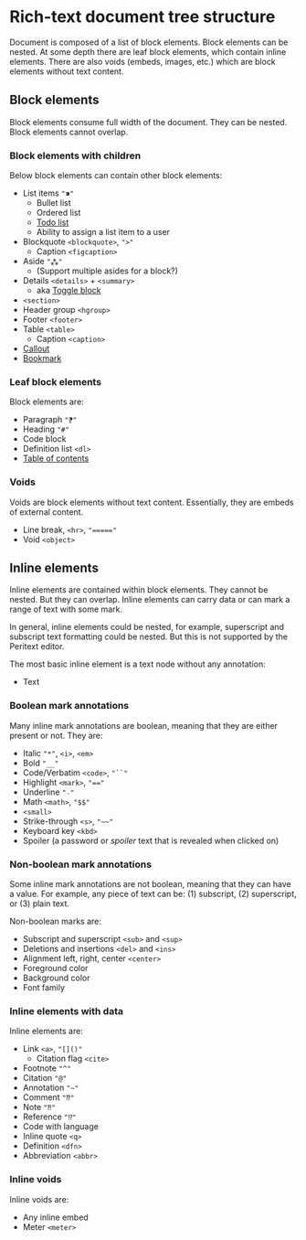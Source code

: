 # Rich-text document tree structure

Document is composed of a list of block elements. Block elements can be nested.
At some depth there are leaf block elements, which contain inline elements.
There are also voids (embeds, images, etc.) which are block elements without
text content.

## Block elements

Block elements consume full width of the document. They can be nested. Block
elements cannot overlap.

### Block elements with children

Below block elements can contain other block elements:

- List items `"⁍"`
  - Bullet list
  - Ordered list
  - [Todo list](https://developers.notion.com/reference/block#to-do-blocks)
  - Ability to assign a list item to a user
- Blockquote `<blockquote>`, `">"`
  - Caption `<figcaption>`
- Aside `"⁂"`
  - (Support multiple asides for a block?)
- Details `<details>` + `<summary>`
  - aka [Toggle block](https://developers.notion.com/reference/block#toggle-blocks)
- `<section>`
- Header group `<hgroup>`
- Footer `<footer>`
- Table `<table>`
  - Caption `<caption>`
- [Callout](https://developers.notion.com/reference/block#callout-blocks)
- [Bookmark](https://developers.notion.com/reference/block#bookmark-blocks)

### Leaf block elements

Block elements are:

- Paragraph `"⁋"`
- Heading `"#"`
- Code block
- Definition list `<dl>`
- [Table of contents](https://developers.notion.com/reference/block#table-of-contents-blocks)

### Voids

Voids are block elements without text content. Essentially, they are embeds of
external content.

- Line break, `<hr>`, `"====="`
- Void `<object>`

## Inline elements

Inline elements are contained within block elements. They cannot be nested. But
they can overlap. Inline elements can carry data or can mark a range of text
with some mark.

In general, inline elements could be nested, for example, superscript and
subscript text formatting could be nested. But this is not supported by the
Peritext editor.

The most basic inline element is a text node without any annotation:

- Text

### Boolean mark annotations

Many inline mark annotations are boolean, meaning that they are either present
or not. They are:

- Italic `"*"`, `<i>`, `<em>`
- Bold `"__"`
- Code/Verbatim `<code>`, `"``"`
- Highlight `<mark>`, `"=="`
- Underline `"₋"`
- Math `<math>`, `"$$"`
- `<small>`
- Strike-through `<s>`, `"~~"`
- Keyboard key `<kbd>`
- Spoiler (a password or _spoiler_ text that is revealed when clicked on)

### Non-boolean mark annotations

Some inline mark annotations are not boolean, meaning that they can have a
value. For example, any piece of text can be: (1) subscript, (2) superscript,
or (3) plain text.

Non-boolean marks are:

- Subscript and superscript `<sub>` and `<sup>`
- Deletions and insertions `<del>` and `<ins>`
- Alignment left, right, center `<center>`
- Foreground color
- Background color
- Font family

### Inline elements with data

Inline elements are:

- Link `<a>`, `"[]()"`
  - Citation flag `<cite>`
- Footnote `"^"`
- Citation `"@"`
- Annotation `"~"`
- Comment `"⁇"`
- Note `"⁈"`
- Reference `"⁉"`
- Code with language
- Inline quote `<q>`
- Definition `<dfn>`
- Abbreviation `<abbr>`

### Inline voids

Inline voids are:

- Any inline embed
- Meter `<meter>`
